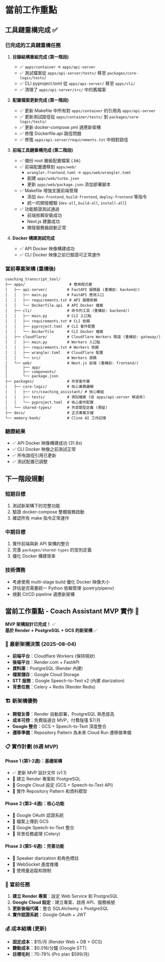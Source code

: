 # 當前工作重點

## 工具鏈重構完成 ✅

### 已完成的工具鏈重構任務

1. **目錄結構重組完成 (第一階段)**
   - ✅ `apps/container` → `apps/api-server`
   - ✅ 測試檔案從 `apps/api-server/tests/` 移至 `packages/core-logic/tests/`
   - ✅ CLI pyproject.toml 從 `apps/api-server/` 移至 `apps/cli/`
   - ✅ 清理了 `apps/api-server/src/` 中的舊檔案

2. **配置檔案更新完成 (第一階段)**
   - ✅ 更新 Makefile 中所有對 `apps/container` 的引用為 `apps/api-server`
   - ✅ 更新測試路徑從 `apps/container/tests/` 到 `packages/core-logic/tests/`
   - ✅ 更新 docker-compose.yml 適應新架構
   - ✅ 修復 Dockerfile.api 路徑問題
   - ✅ 修復 `apps/api-server/requirements.txt` 中相對路徑

3. **前端工具鏈重構完成 (第二階段)**
   - ✅ 備份 root 層級配置檔案 (.bk)
   - ✅ 前端配置遷移到 `apps/web/`
     - `wrangler.frontend.toml` → `apps/web/wrangler.toml`
     - 創建 `apps/web/turbo.json` 
     - 更新 `apps/web/package.json` 添加部署腳本
   - ✅ Makefile 增強支援前端管理
     - 添加 `dev-frontend`, `build-frontend`, `deploy-frontend` 等指令
     - 統一的開發體驗 (`dev-all`, `build-all`, `install-all`)
   - ✅ 功能驗證測試通過
     - 前端依賴安裝成功
     - Next.js 建置成功  
     - 開發服務器啟動正常

4. **Docker 構建測試完成**
   - ✅ API Docker 映像構建成功
   - ✅ CLI Docker 映像之前已驗證可正常運作

### 當前專案架構 (重構後)

```
coaching_transcript_tool/
├── apps/                    # 應用程式層
│   ├── api-server/         # FastAPI 服務器 (重構前: backend/)
│   │   ├── main.py         # FastAPI 應用入口
│   │   ├── requirements.txt # API 服務依賴
│   │   └── Dockerfile.api  # API Docker 檔案
│   ├── cli/                # 命令列工具 (重構前: backend/)
│   │   ├── main.py         # CLI 入口點
│   │   ├── requirements.txt # CLI 依賴
│   │   ├── pyproject.toml  # CLI 套件配置
│   │   └── Dockerfile      # CLI Docker 檔案
│   ├── cloudflare/         # Cloudflare Workers 閘道 (重構前: gateway/)
│   │   ├── main.py         # Workers 入口點
│   │   ├── requirements.txt # Workers 依賴
│   │   ├── wrangler.toml   # Cloudflare 配置
│   │   └── src/            # Workers 源碼
│   └── web/                # Next.js 前端 (重構前: frontend/)
│       ├── app/
│       ├── components/
│       └── package.json
├── packages/               # 共享套件層
│   ├── core-logic/         # 核心業務邏輯
│   │   ├── src/coaching_assistant/ # 核心模組
│   │   ├── tests/          # 測試檔案 (從 apps/api-server 移過來)
│   │   └── pyproject.toml  # 核心套件配置
│   └── shared-types/       # 共享類型定義 (預留)
├── docs/                   # 正式專案文檔
└── memory-bank/            # Cline AI 工作記憶
```

### 驗證結果

- ✅ API Docker 映像構建成功 (31.8s)
- ✅ CLI Docker 映像之前測試正常
- ✅ 所有路徑引用已更新
- ✅ 測試配置已調整

## 下一階段規劃

### 短期目標
1. 測試新架構下的完整功能
2. 驗證 docker-compose 整體服務啟動
3. 確認所有 make 指令正常運作

### 中期目標  
1. 實作前端與新 API 架構的整合
2. 完善 `packages/shared-types` 的型別定義
3. 優化 Docker 構建效率

### 技術債務
- 考慮使用 multi-stage build 優化 Docker 映像大小
- 評估是否需要統一 Python 依賴管理 (poetry/pipenv)
- 規劃 CI/CD pipeline 適應新架構

## 當前工作重點 - Coach Assistant MVP 實作 🚀

**MVP 架構設計已完成！** ✅  
**基於 Render + PostgreSQL + GCS 的新架構** ✅

### 🎯 最新架構決策 (2025-08-04)
- **前端平台**：Cloudflare Workers (保持現狀)
- **後端平台**：Render.com + FastAPI
- **資料庫**：PostgreSQL (Render 內建)
- **檔案儲存**：Google Cloud Storage
- **STT 服務**：Google Speech-to-Text v2 (內建 diarization)
- **背景任務**：Celery + Redis (Render Redis)

### 🏗️ 新架構優勢
- **開發友善**：Render 自動部署，PostgreSQL 熟悉度高
- **成本可控**：免費版適合 MVP，付費版僅 $7/月
- **Google 整合**：GCS + Speech-to-Text 深度整合
- **遷移準備**：Repository Pattern 為未來 Cloud Run 遷移做準備

### 📋 實作計劃 (6週 MVP)
#### Phase 1 (第1-2週)：基礎架構
- ✅ 更新 MVP 設計文件 (v1.1)
- 🔄 建立 Render 專案和 PostgreSQL
- 🔄 Google Cloud 設定 (GCS + Speech-to-Text API)
- 🔄 實作 Repository Pattern 和資料模型

#### Phase 2 (第3-4週)：核心功能
- 🔄 Google OAuth 認證系統
- 🔄 檔案上傳到 GCS
- 🔄 Google Speech-to-Text 整合
- 🔄 背景任務處理 (Celery)

#### Phase 3 (第5-6週)：完善功能
- 🔄 Speaker diarization 和角色標註
- 🔄 WebSocket 進度推播
- 🔄 使用量追蹤和限制

### 🎯 當前任務
1. **建立 Render 專案**：設定 Web Service 和 PostgreSQL
2. **Google Cloud 設定**：建立專案、啟用 API、服務帳號
3. **更新後端代碼**：整合 SQLAlchemy + PostgreSQL
4. **實作認證系統**：Google OAuth + JWT

### 💰 成本結構 (更新)
- **固定成本**：$15/月 (Render Web + DB + GCS)
- **變動成本**：$0.016/分鐘 (Google STT)
- **目標毛利**：70-78% (Pro plan $599/月)

